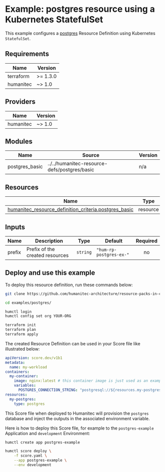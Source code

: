 # Example: postgres resource using a Kubernetes StatefulSet

This example configures a [postgres](https://developer.humanitec.com/platform-orchestrator/reference/resource-types/#postgres) Resource Definition using Kubernetes `StatefulSet`.

<!-- BEGIN_TF_DOCS -->
## Requirements

| Name | Version |
|------|---------|
| terraform | >= 1.3.0 |
| humanitec | ~> 1.0 |

## Providers

| Name | Version |
|------|---------|
| humanitec | ~> 1.0 |

## Modules

| Name | Source | Version |
|------|--------|---------|
| postgres\_basic | ../../humanitec-resource-defs/postgres/basic | n/a |

## Resources

| Name | Type |
|------|------|
| [humanitec_resource_definition_criteria.postgres_basic](https://registry.terraform.io/providers/humanitec/humanitec/latest/docs/resources/resource_definition_criteria) | resource |

## Inputs

| Name | Description | Type | Default | Required |
|------|-------------|------|---------|:--------:|
| prefix | Prefix of the created resources | `string` | `"hum-rp-postgres-ex-"` | no |
<!-- END_TF_DOCS -->

## Deploy and use this example

To deploy this resource definition, run these commands below:
```bash
git clone https://github.com/humanitec-architecture/resource-packs-in-cluster

cd examples/postgres/

humctl login
humctl config set org YOUR-ORG

terraform init
terraform plan
terraform apply
```

The created Resource Definition can be used in your Score file like illustrated below:
```yaml
apiVersion: score.dev/v1b1
metadata:
  name: my-workload
containers:
  my-container:
    image: nginx:latest # this container image is just used as an example, it's not talking to postgres.
    variables:
      POSTGRES_CONNECTION_STRING: "postgresql://${resources.my-postgres.username}${resources.my-postgres.password}@${resources.my-postgres.host}:${resources.my-postgres.port}/${resources.my-postgres.name}"
resources:
  my-postgres:
    type: postgres
```

This Score file when deployed to Humanitec will provision the `postgres` database and inject the outputs in the associated environment variable.

Here is how to deploy this Score file, for example to the `postgres-example` Application and `development` Environment:
```bash
humctl create app postgres-example

humctl score deploy \
    -f score.yaml \
    --app postgres-example \
    --env development
```